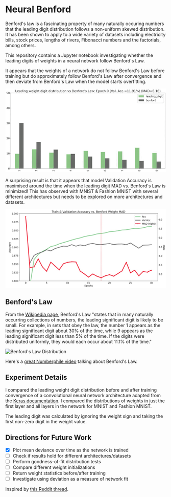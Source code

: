 # Neural Benford
Benford's law is a fascinating property of many naturally occuring numbers that the leading digit distribution follows a non-uniform skewed distribution. It has been shown to apply to a wide variety of datasets including electricity bills, stock prices, lengths of rivers, Fibonacci numbers and the factorials, among others.
 
This repository contains a Jupyter notebook investigating whether the leading digits of weights in a neural network follow Benford's Law.

It appears that the weights of a network do not follow Benford's Law before training but do approximately follow Benford's Law after convergence and then deviate from Benford's Law when the model starts overfitting.

![Neural Benford](https://github.com/alxcnwy/neuralbenford/blob/master/plots/benford.gif?raw=true)

A surprising result is that it appears that model Validation Accuracy is maximised around the time when the leading digit MAD vs. Benford's Law is minimized! This has observed with MNIST & Fashion MNIST with several different architectures but needs to be explored on more architectures and datasets.

![Accuracy vs. Benford Weight MAD](https://github.com/alxcnwy/neuralbenford/blob/master/plots/accuracy_vs_mad.jpg?raw=true)


## Benford's Law
From the [Wikipedia page](https://en.wikipedia.org/wiki/Benford%27s_law), Benford's Law "states that in many naturally occurring collections of numbers, the leading significant digit is likely to be small. For example, in sets that obey the law, the number 1 appears as the leading significant digit about 30% of the time, while 9 appears as the leading significant digit less than 5% of the time. If the digits were distributed uniformly, they would each occur about 11.1% of the time."

![Benford's Law Distribution](https://upload.wikimedia.org/wikipedia/commons/thumb/4/46/Rozklad_benforda.svg/768px-Rozklad_benforda.svg.png)

Here's a [great Numberphile video](https://www.youtube.com/watch?v=XXjlR2OK1kM) talking about Benford's Law.


## Experiment Details
I compared the leading weight digit distribution before and after training convergence of a convolutional neural network architecture adapted from the [Keras documentation](https://keras.io/examples/vision/mnist_convnet/). I compared the distributions of weights in just the first layer and all layers in the network for MNIST and Fashion MNIST.

The leading digit was calculated by ignoring the weight sign and taking the first non-zero digit in the weight value.

## Directions for Future Work
- [x] Plot mean deviance over time as the network is trained
- [ ] Check if results hold for different architectures/datasets
- [ ] Perform goodness-of-fit distribution tests 
- [ ] Compare different weight initializations
- [ ] Return weight statistics before/after training
- [ ] Investigate using deviation as a measure of network fit

Inspired by [this Reddit thread](https://www.reddit.com/r/learnmachinelearning/comments/ibesos/the_weights_of_my_first_hidden_layer_start_to/).
